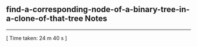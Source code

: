 <h2>find-a-corresponding-node-of-a-binary-tree-in-a-clone-of-that-tree Notes</h2><hr>[ Time taken: 24 m 40 s ]